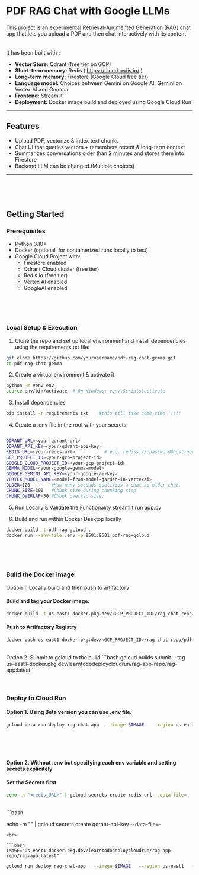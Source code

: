 # PDF RAG Chat with Google LLMs

This project is an experimental Retrieval-Augmented Generation (RAG) chat app that lets you upload a PDF and then chat interactively with its content.  
<br><br>
It has been built with :
- **Vector Store:** Qdrant (free tier on GCP)    <br>
- **Short-term memory:** Redis  ( https://cloud.redis.io/ ) <br>  
- **Long-term memory:** Firestore (Google Cloud free tier)  <br>
- **Language model:** Choices between Gemini on Google AI, Gemini on Vertex AI and Gemma. <br> 
- **Frontend:** Streamlit  <br>
- **Deployment:** Docker image build and deployed using Google Cloud Run  <br>

---

## Features
- Upload PDF, vectorize & index text chunks  
- Chat UI that queries vectors + remembers recent & long-term context  
- Summarizes conversations older than 2 minutes and stores them into Firestore  
- Backend LLM can be changed.(Multiple choices)  

---
<br>
<br>
<br>

## Getting Started

### Prerequisites

- Python 3.10+  
- Docker (optional, for containerized runs locally to test)  
- Google Cloud Project with:  
  - Firestore enabled  
  - Qdrant Cloud cluster (free tier)  
  - Redis.io (free tier)  
  - Vertex AI enabled
  - GoogleAI enabled   
<br>
<br>
<br>

### Local Setup & Execution

1. Clone the repo and set up local environment and install dependencies using the requirements.txt file:

```bash
git clone https://github.com/yourusername/pdf-rag-chat-gemma.git
cd pdf-rag-chat-gemma
```

2. Create a virtual environment & activate it 

```bash
python -m venv env
source env/bin/activate  # On Windows: venv\Scripts\activate
```

3. Install dependencies 
```bash
pip install -r requirements.txt    #this till take some time !!!!! 
```

4. Create a .env file in the root with your secrets:
```bash

QDRANT_URL=<your-qdrant-url>
QDRANT_API_KEY=<your-qdrant-api-key>
REDIS_URL=<your-redis-url>           # e.g. rediss://:password@host:port
GCP_PROJECT_ID=<your-gcp-project-id>
GOOGLE_CLOUD_PROJECT_ID=<your-gcp-project-id>
GEMMA_MODEL=<your-google-gemma-model>
GOOGLE_GEMINI_API_KEY=<your-google-ai-key>
VERTEX_MODEL_NAME=<model-from-model-garden-in-vertexai>
OLDER=120        #How many seconds qualifies a chat as older chat.
CHUNK_SIZE=300   #Chunk size during chunking step
CHUNK_OVERLAP=50 #Chunk overlap size.
```

5. Run Locally & Validate the Functionality
streamlit run app.py

6. Build and run within Docker Desktop locally
```bash
docker build -t pdf-rag-gcloud .
docker run --env-file .env -p 8501:8501 pdf-rag-gcloud
```
<br>
<br>
<br>

### Build the Docker Image 

Option 1. Locally build and then push to artifactory 
#### Build and tag your Docker image:
```bash
docker build -t us-east1-docker.pkg.dev/<GCP_PROJECT_ID>/rag-chat-repo/pdf-rag-gcloud:latest .
```

#### Push to Artifactory Registry
```bash
docker push us-east1-docker.pkg.dev/<GCP_PROJECT_ID>/rag-chat-repo/pdf-rag-gcloud:latest
```
<br>
Option 2. Submit to gcloud to the build 
```bash 
gcloud builds submit --tag us-east1-docker.pkg.dev/learntododeploycloudrun/rag-app-repo/rag-app:latest
```
<br>
<br>
<br>

### Deploy to Cloud Run 

#### Option 1. Using Beta version you can use .env file.
```bash 
gcloud beta run deploy rag-chat-app   --image $IMAGE   --region us-east1   --allow-unauthenticated   --port 8501   --memory 2Gi   --cpu 1   --concurrency 80   --service-account <serviceaccount>  --env-vars-file .env
```
<br>
<br>
<br>

#### Option 2. Without .env but specifying each env variable and setting secrets explicitely

#### Set the Secrets first
```bash 
echo -n "<redis_URL>" | gcloud secrets create redis-url --data-file=-
```
<br>
```bash 

echo -m "<QdrantAPI Key>" | gcloud secrets create qdrant-api-key --data-file=-
```
<br>

```bash 
IMAGE="us-east1-docker.pkg.dev/learntododeploycloudrun/rag-app-repo/rag-app:latest"
```

```bash 
gcloud run deploy rag-chat-app   --image $IMAGE   --region us-east1   --allow-unauthenticated   --port 8501   --memory 2Gi   --cpu 1   --concurrency 80   --service-account <service account>   --set-env-vars GOOGLE_CLOUD_PROJECT="<GCP Project>,VERTEX_LOCATION="us-east1",VERTEX_MODEL_NAME="gemini-2.5-flash",APP_TIMEZONE="America/New_York",QDRANT_URL="<Qdrant URL>"   --set-secrets REDIS_URL=redis-url:latest --set-secrets QDRANT_API_KEY=qdrant-api-key:latest
```
<br>
